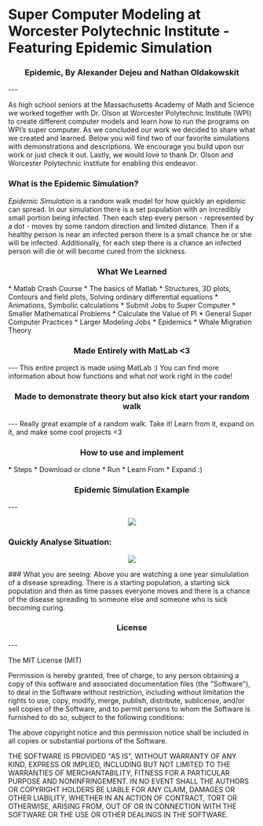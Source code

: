 # Super Computer Modeling at Worcester Polytechnic Institute - Featuring Epidemic Simulation
<h3 align="center">Epidemic, By Alexander Dejeu and Nathan Oldakowskit</h3>
---

As high school seniors at the Massachusetts Academy of Math and Science we worked together with Dr. Olson at Worcester Polytechnic Institute (WPI) to create different computer models and learn how to run the programs on WPI’s super computer.  As we concluded our work we decided to share what we created and learned.  Below you will find two of our favorite simulations with demonstrations and descriptions.  We encourage you build upon our work or just check it out.  Lastly, we would love to thank Dr. Olson and Worcester Polytechnic Institute for enabling this endeavor.

### What is the Epidemic Simulation?
<i>Epidemic Simulation</i> is a random walk model for how quickly an epidemic can spread.  In our simulation there is a set population with an incredibly small portion being infected. Then each step every person - represented by a dot - moves by some random direction and limited distance. Then if a healthy person is near an infected person there is a small chance he or she will be infected.  Additionally, for each step there is a chance an infected person will die or will become cured from the sickness.

<h3 align="center"> What We Learned </h3>
 * Matlab Crash Course
   * The basics of Matlab
   * Structures, 3D plots, Contours and field plots, Solving ordinary differential equations
   * Animations, Symbolic calculations
 * Submit Jobs to Super Computer
 * Smaller Mathematical Problems 
   * Calculate the Value of PI
 * General Super Computer Practices 
 * Larger Modeling Jobs
   * Epidemics
   * Whale Migration Theory


<h3 align="center">Made Entirely with MatLab <3 </h3>
---
This entire project is made using MatLab :)  You can find more information about how functions and what not work right in the code!

<h3 align="center">Made to demonstrate theory but also kick start your random walk </h3>
---
Really great example of a random walk.  Take it!  Learn from it, expand on it, and make some cool projects <3

<h3 align="center">How to use and implement</h3>
* Steps
   * Download or clone
   * Run
   * Learn From
   * Expand :)

<h3 align="center">Epidemic Simulation Example</h3>
---
<p align="center"><img src ="180 - iPhone 6 Plus.png"/></p>

### Quickly Analyse Situation:

<p align="center"><img src ="EpiSimulation.gif"/></p>
### What you are seeing:
Above you are watching a one year simululation of a disease spreading.  There is a starting population, a starting sick population and then as time passes everyone moves and there is a chance of the disease spreading to someone else and someone who is sick becoming curing.

<h3 align="center">License</h3>
---

The MIT License (MIT)

Permission is hereby granted, free of charge, to any person obtaining a copy
of this software and associated documentation files (the "Software"), to deal
in the Software without restriction, including without limitation the rights
to use, copy, modify, merge, publish, distribute, sublicense, and/or sell
copies of the Software, and to permit persons to whom the Software is
furnished to do so, subject to the following conditions:

The above copyright notice and this permission notice shall be included in all
copies or substantial portions of the Software.

THE SOFTWARE IS PROVIDED "AS IS", WITHOUT WARRANTY OF ANY KIND, EXPRESS OR
IMPLIED, INCLUDING BUT NOT LIMITED TO THE WARRANTIES OF MERCHANTABILITY,
FITNESS FOR A PARTICULAR PURPOSE AND NONINFRINGEMENT. IN NO EVENT SHALL THE
AUTHORS OR COPYRIGHT HOLDERS BE LIABLE FOR ANY CLAIM, DAMAGES OR OTHER
LIABILITY, WHETHER IN AN ACTION OF CONTRACT, TORT OR OTHERWISE, ARISING FROM,
OUT OF OR IN CONNECTION WITH THE SOFTWARE OR THE USE OR OTHER DEALINGS IN THE
SOFTWARE.

